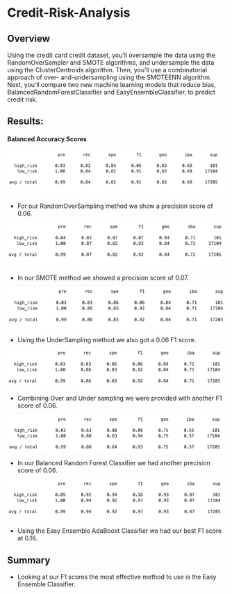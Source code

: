 # Credit-Risk-Analysis

## Overview
Using the credit card credit dataset, you’ll oversample the data using the RandomOverSampler and SMOTE algorithms, and undersample the data using the ClusterCentroids algorithm. Then, you’ll use a combinatorial approach of over- and-undersampling using the SMOTEENN algorithm. Next, you’ll compare two new machine learning models that reduce bias, BalancedRandomForestClassifier and EasyEnsembleClassifier, to predict credit risk. 

## Results:
#### Balanced Accuracy Scores
![ROS](./Images/ROS.png)
* For our RandomOverSampling method we show a precision score of 0.06.


![Smote](./Images/SMOTE.png)
* In our SMOTE method we showed a precision score of 0.07.


![Undersampling](./Images/UnderSampling.png)
* Using the UnderSampling method we also got a 0.06 F1 score.


![SMOTEENN](./Images/combo.png)
* Combining Over and Under sampling we were provided with another F1 score of 0.06.


![BRF](./Images/BRF.png)
* In our Balanced Random Forest Classifier we had another precision score of 0.06.


![EasyEnsemble](./Images/EasyEn.png)
* Using the Easy Ensemble AdaBoost Classifier we had our best F1 score at 0.16.


## Summary
* Looking at our F1 scores the most effective method to use is the Easy Ensemble Classifier. 
